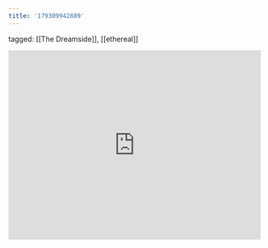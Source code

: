 ```yaml
---
title: '179309942889'
---
```

tagged: [[The Dreamside]], [[ethereal]]
<iframe allow="accelerometer; autoplay; clipboard-write; encrypted-media; gyroscope; picture-in-picture" allowfullscreen="" frameborder="0" height="375" id="youtube_iframe" src="https://www.youtube.com/embed/a-ZhCs9hl_A?feature=oembed&amp;enablejsapi=1&amp;origin=https://safe.txmblr.com&amp;wmode=opaque" width="500"></iframe>